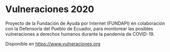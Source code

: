 # Vulneraciones 2020

Proyecto de la Fundación de Ayuda por Internet (FUNDAPI) en colaboración con la Defensoría del Pueblo de Ecuador, para monitorear las posibles vulneraciones a derechos humanos durante la pandemia de COVID-19.

Disponible en https://www.vulneraciones.org
